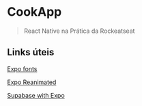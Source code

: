 # CookApp

> React Native na Prática da Rockeatseat

## Links úteis

[Expo fonts](https://docs.expo.dev/develop/user-interface/fonts/)

[Expo Reanimated](https://docs.expo.dev/versions/latest/sdk/reanimated/)

[Supabase with Expo](https://supabase.com/docs/guides/getting-started/tutorials/with-expo-react-native)
